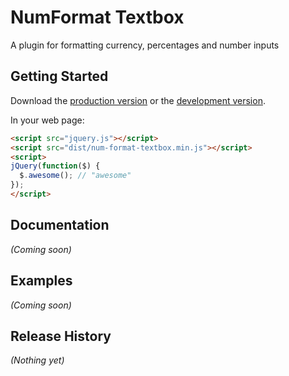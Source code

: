 # NumFormat Textbox

A plugin for formatting currency, percentages and number inputs

## Getting Started
Download the [production version][min] or the [development version][max].

[min]: https://raw.github.com/dazpinto/num-format-textbox/master/dist/num-format-textbox.min.js
[max]: https://raw.github.com/dazpinto/num-format-textbox/master/dist/num-format-textbox.js

In your web page:

```html
<script src="jquery.js"></script>
<script src="dist/num-format-textbox.min.js"></script>
<script>
jQuery(function($) {
  $.awesome(); // "awesome"
});
</script>
```

## Documentation
_(Coming soon)_

## Examples
_(Coming soon)_

## Release History
_(Nothing yet)_
